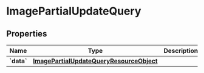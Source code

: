 
# ImagePartialUpdateQuery

## Properties
| Name | Type | Description | Notes |
| ------------ | ------------- | ------------- | ------------- |
| **&#x60;data&#x60;** | [**ImagePartialUpdateQueryResourceObject**](ImagePartialUpdateQueryResourceObject.md) |  |  |



